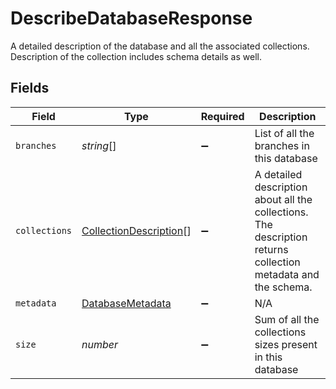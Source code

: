 # DescribeDatabaseResponse

A detailed description of the database and all the associated collections. Description of the collection includes schema details as well.


## Fields

| Field                                                                                                         | Type                                                                                                          | Required                                                                                                      | Description                                                                                                   |
| ------------------------------------------------------------------------------------------------------------- | ------------------------------------------------------------------------------------------------------------- | ------------------------------------------------------------------------------------------------------------- | ------------------------------------------------------------------------------------------------------------- |
| `branches`                                                                                                    | *string*[]                                                                                                    | :heavy_minus_sign:                                                                                            | List of all the branches in this database                                                                     |
| `collections`                                                                                                 | [CollectionDescription](../../models/shared/collectiondescription.md)[]                                       | :heavy_minus_sign:                                                                                            | A detailed description about all the collections. The description returns collection metadata and the schema. |
| `metadata`                                                                                                    | [DatabaseMetadata](../../models/shared/databasemetadata.md)                                                   | :heavy_minus_sign:                                                                                            | N/A                                                                                                           |
| `size`                                                                                                        | *number*                                                                                                      | :heavy_minus_sign:                                                                                            | Sum of all the collections sizes present in this database                                                     |